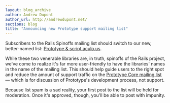 ```yaml
---
layout: blog_archive
author: Andrew Dupont
author_url: http://andrewdupont.net/
sections: blog
title: "Announcing new Prototype support mailing list"
---
```


Subscribers to the Rails Spinoffs mailing list should switch to our new, better-named list: <a href="http://groups.google.com/group/prototype-scriptaculous" title="Prototype &amp; script.aculo.us | Google Groups">Prototype & script.aculo.us</a>.

While these two venerable libraries are, in truth, spinoffs of the Rails project, we've come to realize it's far more user-friendly to have the libraries' names in the name of the mailing list. This should help guide users to the right spot and reduce the amount of support traffic on the <a href="http://groups.google.com/group/prototype-core" title="Prototype: Core | Google Groups">Prototype Core mailing list</a> — which is for discussion of Prototype's development process, not support.
  
Because list spam is a sad reality, your first post to the list will be held for moderation. Once it's approved, though, you'll be able to post with impunity.

